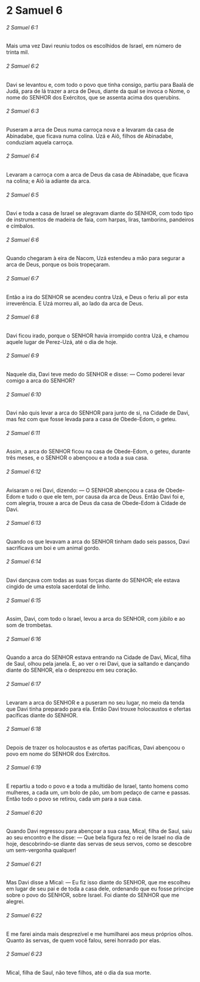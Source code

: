 # 2 Samuel 6

###### 2 Samuel 6:1

Mais uma vez Davi reuniu todos os escolhidos de Israel, em número de trinta mil.

###### 2 Samuel 6:2

Davi se levantou e, com todo o povo que tinha consigo, partiu para Baalá de Judá, para de lá trazer a arca de Deus, diante da qual se invoca o Nome, o nome do SENHOR dos Exércitos, que se assenta acima dos querubins.

###### 2 Samuel 6:3

Puseram a arca de Deus numa carroça nova e a levaram da casa de Abinadabe, que ficava numa colina. Uzá e Aiô, filhos de Abinadabe, conduziam aquela carroça.

###### 2 Samuel 6:4

Levaram a carroça com a arca de Deus da casa de Abinadabe, que ficava na colina; e Aiô ia adiante da arca.

###### 2 Samuel 6:5

Davi e toda a casa de Israel se alegravam diante do SENHOR, com todo tipo de instrumentos de madeira de faia, com harpas, liras, tamborins, pandeiros e címbalos.

###### 2 Samuel 6:6

Quando chegaram à eira de Nacom, Uzá estendeu a mão para segurar a arca de Deus, porque os bois tropeçaram.

###### 2 Samuel 6:7

Então a ira do SENHOR se acendeu contra Uzá, e Deus o feriu ali por esta irreverência. E Uzá morreu ali, ao lado da arca de Deus.

###### 2 Samuel 6:8

Davi ficou irado, porque o SENHOR havia irrompido contra Uzá, e chamou aquele lugar de Perez-Uzá, até o dia de hoje.

###### 2 Samuel 6:9

Naquele dia, Davi teve medo do SENHOR e disse: — Como poderei levar comigo a arca do SENHOR?

###### 2 Samuel 6:10

Davi não quis levar a arca do SENHOR para junto de si, na Cidade de Davi, mas fez com que fosse levada para a casa de Obede-Edom, o geteu.

###### 2 Samuel 6:11

Assim, a arca do SENHOR ficou na casa de Obede-Edom, o geteu, durante três meses, e o SENHOR o abençoou e a toda a sua casa.

###### 2 Samuel 6:12

Avisaram o rei Davi, dizendo: — O SENHOR abençoou a casa de Obede-Edom e tudo o que ele tem, por causa da arca de Deus. Então Davi foi e, com alegria, trouxe a arca de Deus da casa de Obede-Edom à Cidade de Davi.

###### 2 Samuel 6:13

Quando os que levavam a arca do SENHOR tinham dado seis passos, Davi sacrificava um boi e um animal gordo.

###### 2 Samuel 6:14

Davi dançava com todas as suas forças diante do SENHOR; ele estava cingido de uma estola sacerdotal de linho.

###### 2 Samuel 6:15

Assim, Davi, com todo o Israel, levou a arca do SENHOR, com júbilo e ao som de trombetas.

###### 2 Samuel 6:16

Quando a arca do SENHOR estava entrando na Cidade de Davi, Mical, filha de Saul, olhou pela janela. E, ao ver o rei Davi, que ia saltando e dançando diante do SENHOR, ela o desprezou em seu coração.

###### 2 Samuel 6:17

Levaram a arca do SENHOR e a puseram no seu lugar, no meio da tenda que Davi tinha preparado para ela. Então Davi trouxe holocaustos e ofertas pacíficas diante do SENHOR.

###### 2 Samuel 6:18

Depois de trazer os holocaustos e as ofertas pacíficas, Davi abençoou o povo em nome do SENHOR dos Exércitos.

###### 2 Samuel 6:19

E repartiu a todo o povo e a toda a multidão de Israel, tanto homens como mulheres, a cada um, um bolo de pão, um bom pedaço de carne e passas. Então todo o povo se retirou, cada um para a sua casa.

###### 2 Samuel 6:20

Quando Davi regressou para abençoar a sua casa, Mical, filha de Saul, saiu ao seu encontro e lhe disse: — Que bela figura fez o rei de Israel no dia de hoje, descobrindo-se diante das servas de seus servos, como se descobre um sem-vergonha qualquer!

###### 2 Samuel 6:21

Mas Davi disse a Mical: — Eu fiz isso diante do SENHOR, que me escolheu em lugar de seu pai e de toda a casa dele, ordenando que eu fosse príncipe sobre o povo do SENHOR, sobre Israel. Foi diante do SENHOR que me alegrei.

###### 2 Samuel 6:22

E me farei ainda mais desprezível e me humilharei aos meus próprios olhos. Quanto às servas, de quem você falou, serei honrado por elas.

###### 2 Samuel 6:23

Mical, filha de Saul, não teve filhos, até o dia da sua morte.

